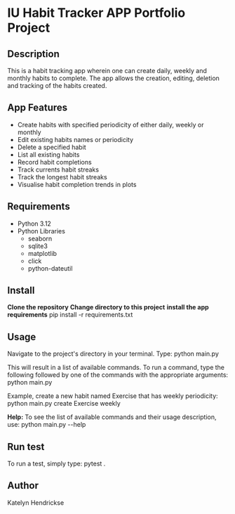# IU Habit Tracker APP Portfolio Project

## Description
This is a habit tracking app wherein one can create daily, weekly and monthly
habits to complete. The app allows the creation, editing, deletion and tracking
of the habits created.

## App Features
* Create habits with specified periodicity of either daily, weekly or monthly
* Edit existing habits names or periodicity
* Delete a specified habit
* List all existing habits
* Record habit completions
* Track currents habit streaks
* Track the longest habit streaks
* Visualise habit completion trends in plots

## Requirements
* Python 3.12
* Python Libraries
    * seaborn 
    * sqlite3 
    * matplotlib 
    * click 
    * python-dateutil

## Install 
**Clone the repository**
**Change directory to this project**
**install the app requirements**
pip install -r requirements.txt

## Usage
Navigate to the project's directory in your terminal. 
Type: 
    python main.py

This will result in a list of available commands. 
To run a command, type the following followed by one of the commands
with the appropriate arguments: 
    python main.py

Example, create a new habit named Exercise that has weekly periodicity:
    python main.py create Exercise weekly

**Help:**
To see the list of available commands and their usage description, use:
    python main.py --help

## Run test
To run a test, simply type:
    pytest . 

## Author
Katelyn Hendrickse